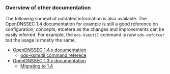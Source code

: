 ### Overview of other documentation


The following somewhat outdated information is also available.  The OpenDNSSEC 1.4 documentation for example is still a good reference on configuration, concepts, etcetera as the changes and improvements can be easily inferred.  For example, the ``ods-ksmutil`` command is now ``ods-enforcer`` but the usage is mostly the same.

- [OpenDNSSEC 1.4.x documentation](opendnssec14)
    - [ods-ksmutil command referece](opendnssec14-ksmutil)
- [OpenDNSSEC 1.3.x documentation](opendnssec13)
    - [Migrating to 1.4](opendnssec14-migration)
